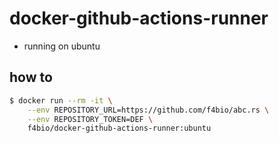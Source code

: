 # docker-github-actions-runner

* running on ubuntu

## how to

```bash
$ docker run --rm -it \
    --env REPOSITORY_URL=https://github.com/f4bio/abc.rs \
    --env REPOSITORY_TOKEN=DEF \
    f4bio/docker-github-actions-runner:ubuntu
```

